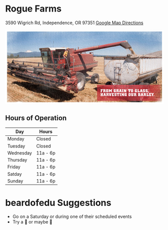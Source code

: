 # Rogue Farms

3590 Wigrich Rd, Independence, OR 97351
[Google Map Directions](https://www.google.com/maps/dir/Portland,+OR/rogue+farms+brewery/@45.1645405,-123.2311425,10z/data=!3m1!4b1!4m13!4m12!1m5!1m1!1s0x54950b0b7da97427:0x1c36b9e6f6d18591!2m2!1d-122.6764816!2d45.5230622!1m5!1m1!1s0x54c00f7da318e1d1:0x4b74c0c73cd39177!2m2!1d-123.0963156!2d44.8053576)

![img](images/rogue-farms.jpg)

## Hours of Operation

| Day | Hours |
|---- | ---- |
| Monday | Closed |
| Tuesday | Closed |
| Wednesday | 11a - 6p |
| Thursday | 11a - 6p |
| Friday | 11a - 6p |
| Satday | 11a - 6p |
| Sunday | 11a - 6p |

# beardofedu Suggestions
- Go on a Saturday or during one of their scheduled events
- Try a :beer: or maybe :beers:
